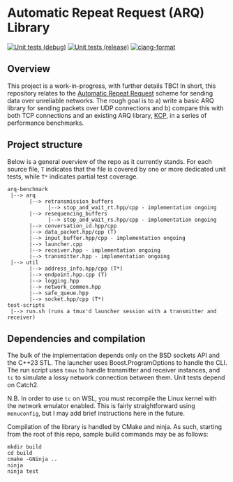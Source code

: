 # Automatic Repeat Request (ARQ) Library
[![Unit tests (debug)](https://github.com/wjgra/arq-benchmark/actions/workflows/cmake-build-debug.yml/badge.svg)](https://github.com/wjgra/arq-benchmark/actions/workflows/cmake-build-debug.yml)
[![Unit tests (release)](https://github.com/wjgra/arq-benchmark/actions/workflows/cmake-build-release.yml/badge.svg)](https://github.com/wjgra/arq-benchmark/actions/workflows/cmake-build-release.yml)
[![clang-format](https://github.com/wjgra/arq-benchmark/actions/workflows/clang-format.yml/badge.svg)](https://github.com/wjgra/arq-benchmark/actions/workflows/clang-format.yml)
## Overview
This project is a work-in-progress, with further details TBC! In short, this repository relates to the [Automatic Repeat Request](https://en.wikipedia.org/wiki/Automatic_repeat_request) scheme for sending data over unreliable networks. The rough goal is to a) write a basic ARQ library for sending packets over UDP connections and b) compare this with both TCP connections and an existing ARQ library, [KCP](https://github.com/skywind3000/kcp/tree/master), in a series of performance benchmarks.
## Project structure
Below is a general overview of the repo as it currently stands. For each source file, `T` indicates that the file is covered by one or more dedicated unit tests, while `T*` indicates partial test coverage. 
```
arq-benchmark
 |--> arq
       |--> retransmission_buffers
             |--> stop_and_wait_rt.hpp/cpp - implementation ongoing
       |--> resequencing_buffers
             |--> stop_and_wait_rs.hpp/cpp - implementation ongoing
       |--> conversation_id.hpp/cpp
       |--> data_packet.hpp/cpp (T)
       |--> input_buffer.hpp/cpp - implementation ongoing
       |--> launcher.cpp
       |--> receiver.hpp - implementation ongoing
       |--> transmitter.hpp - implementation ongoing
 |--> util
       |--> address_info.hpp/cpp (T*)
       |--> endpoint.hpp.cpp (T)
       |--> logging.hpp
       |--> network_common.hpp
       |--> safe_queue.hpp
       |--> socket.hpp/cpp (T*)
test-scripts
 |--> run.sh (runs a tmux'd launcher session with a transmitter and receiver)
```
## Dependencies and compilation
The bulk of the implementation depends only on the BSD sockets API and the C++23 STL. The launcher uses Boost.ProgramOptions to handle the CLI. The run script uses `tmux` to handle transmitter and receiver instances, and `tc` to simulate a lossy network connection between them. Unit tests depend on Catch2.

N.B. In order to use `tc` on WSL, you must recompile the Linux kernel with the network emulator enabled. This is fairly straightforward using `menuconfig`, but I may add brief instructions here in the future.

Compilation of the library is handled by CMake and ninja. As such, starting from the root of this repo, sample build commands may be as follows:
```
mkdir build
cd build
cmake -GNinja ..
ninja
ninja test
```
